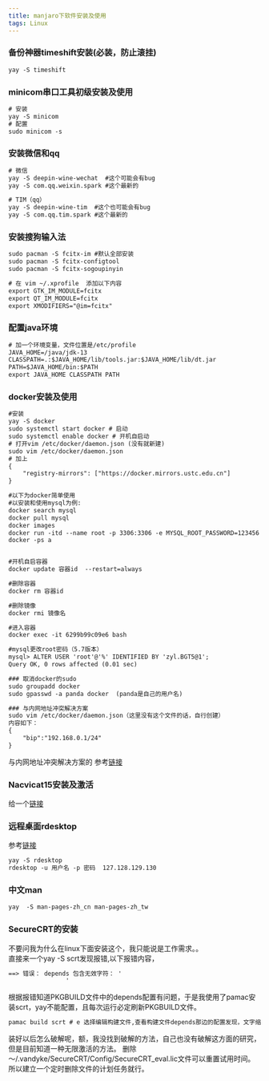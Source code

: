 ```yaml
---
title: manjaro下软件安装及使用
tags: Linux
---
```


### 备份神器timeshift安装(必装，防止滚挂)  
```asp
yay -S timeshift
```

### minicom串口工具初级安装及使用  
```asp
# 安装  
yay -S minicom
# 配置  
sudo minicom -s
```


### 安装微信和qq
```asp
# 微信
yay -S deepin-wine-wechat  #这个可能会有bug   
yay -S com.qq.weixin.spark #这个最新的  

# TIM（qq）
yay -S deepin-wine-tim  #这个也可能会有bug  
yay -S com.qq.tim.spark #这个最新的   

```

### 安装搜狗输入法

```asp
sudo pacman -S fcitx-im #默认全部安装
sudo pacman -S fcitx-configtool
sudo pacman -S fcitx-sogoupinyin

# 在 vim ~/.xprofile  添加以下内容  
export GTK_IM_MODULE=fcitx
export QT_IM_MODULE=fcitx
export XMODIFIERS="@im=fcitx"
```

### 配置java环境
```asp
# 加一个环境变量，文件位置是/etc/profile
JAVA_HOME=/java/jdk-13
CLASSPATH=.:$JAVA_HOME/lib/tools.jar:$JAVA_HOME/lib/dt.jar
PATH=$JAVA_HOME/bin:$PATH
export JAVA_HOME CLASSPATH PATH
```

### docker安装及使用
```asp
#安装
yay -S docker
sudo systemctl start docker # 启动
sudo systemctl enable docker # 开机自启动
# 打开vim /etc/docker/daemon.json (没有就新建)
sudo vim /etc/docker/daemon.json
# 加上
{
	"registry-mirrors": ["https://docker.mirrors.ustc.edu.cn"]
}

#以下为docker简单使用
#以安装和使用mysql为例:
docker search mysql
docker pull mysql
docker images
docker run -itd --name root -p 3306:3306 -e MYSQL_ROOT_PASSWORD=123456 mysql(其实到这里已经好了)(最后的mysql换成镜像id也可以)  
docker -ps a


#开机自启容器
docker update 容器id  --restart=always

#删除容器
docker rm 容器id

#删除镜像
docker rmi 镜像名

#进入容器
docker exec -it 6299b99c09e6 bash

#mysql更改root密码（5.7版本）
mysql> ALTER USER 'root'@'%' IDENTIFIED BY 'zyl.BGT5@1';
Query OK, 0 rows affected (0.01 sec)

### 取消docker的sudo  
sudo groupadd docker 
sudo gpasswd -a panda docker  (panda是自己的用户名)

### 与内网地址冲突解决方案    
sudo vim /etc/docker/daemon.json（这里没有这个文件的话，自行创建）   
内容如下：  
{
    "bip":"192.168.0.1/24"
}

```
与内网地址冲突解决方案的  参考[链接](https://blog.csdn.net/weixin_46152207/article/details/112461869)


### Nacvicat15安装及激活
给一个[链接](https://rosa-panda.com/_posts/2021-04-11-manjaro%E4%B8%8BNavicat15%E6%BF%80%E6%B4%BB/)

### 远程桌面rdesktop   
参考[链接](https://blog.csdn.net/weixin_39927214/article/details/113580293)  
```asp
yay -S rdesktop  
rdesktop -u 用户名 -p 密码  127.128.129.130  
```

### 中文man  
```asp
yay  -S man-pages-zh_cn man-pages-zh_tw  
```

### SecureCRT的安装  
不要问我为什么在linux下面安装这个，我只能说是工作需求。。  
直接来一个yay -S scrt发现报错,以下报错内容，  
```asp
==> 错误： depends 包含无效字符： '
                '
```
根据报错知道PKGBUILD文件中的depends配置有问题，于是我使用了pamac安装scrt，yay不能配置，且每次运行必定刷新PKGBUILD文件。  
```asp
pamac build scrt # e 选择编辑构建文件,查看构建文件depends那边的配置发现，文字缩进没有排好。。。果然没有人在linux下面使用SecureCRT。。
```
装好以后怎么破解呢，额，我没找到破解的方法，自己也没有破解这方面的研究，但是目前知道一种无限激活的方法。
删除 ～/.vandyke/SecureCRT/Config/SecureCRT_eval.lic文件可以重置试用时间。所以建立一个定时删除文件的计划任务就行。  
